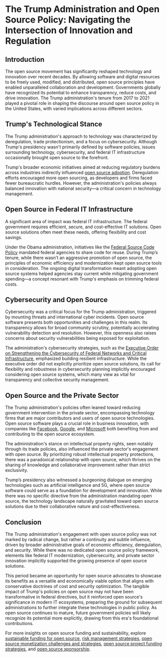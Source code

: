 # The Trump Administration and Open Source Policy: Navigating the Intersection of Innovation and Regulation

## Introduction

The open source movement has significantly reshaped technology and innovation over recent decades. By allowing software and digital resources to be freely used, modified, and distributed, open source principles have enabled unparalleled collaboration and development. Governments globally have recognized its potential to enhance transparency, reduce costs, and drive innovation. The Trump administration's tenure from 2017 to 2021 played a pivotal role in shaping the discourse around open source policy in the United States, with varied implications across different sectors.

## Trump's Technological Stance

The Trump administration's approach to technology was characterized by deregulation, trade protectionism, and a focus on cybersecurity. Although Trump's presidency wasn't primarily defined by software policies, issues surrounding technology, cybersecurity, and federal IT infrastructure occasionally brought open source to the forefront.

Trump's broader economic initiatives aimed at reducing regulatory burdens across industries indirectly influenced [open source adoption](https://www.license-token.com/wiki/open-source-project-adoption). Deregulation efforts encouraged more open sourcing, as developers and firms faced fewer bureaucratic hurdles. However, the administration's policies always balanced innovation with national security—a critical concern in technology management.

## Open Source in Federal IT Infrastructure

A significant area of impact was federal IT infrastructure. The federal government requires efficient, secure, and cost-effective IT solutions. Open source solutions often meet these needs, offering flexibility and cost savings.

Under the Obama administration, initiatives like the [Federal Source Code Policy](https://www.whitehouse.gov/sites/whitehouse.gov/files/omb/memoranda/2016/m_16_21.pdf) mandated federal agencies to share code for reuse. During Trump’s tenure, while there wasn’t an aggressive promotion of open source, the principles of economic efficiency and modernization kept open source tools in consideration. The ongoing digital transformation meant adopting open source systems helped agencies stay current while mitigating government spending—a concept resonant with Trump's emphasis on trimming federal costs.

## Cybersecurity and Open Source

Cybersecurity was a critical focus for the Trump administration, triggered by mounting threats and international cyber incidents. Open source software presents both opportunities and challenges in this realm. Its transparency allows for broad community scrutiny, potentially accelerating vulnerability detection and resolution. However, this openness also raises concerns about security vulnerabilities being exposed for exploitation.

The administration's cybersecurity strategies, such as the [Executive Order on Strengthening the Cybersecurity of Federal Networks and Critical Infrastructure](https://www.whitehouse.gov/presidential-actions/presidential-executive-order-strengthening-cybersecurity-federal-networks-critical-infrastructure/), emphasized building resilient infrastructure. While the executive order did not explicitly prioritize open source solutions, its call for flexibility and robustness in cybersecurity planning implicitly encouraged considering open source systems, which many view as vital for transparency and collective security management.

## Open Source and the Private Sector

The Trump administration's policies often leaned toward reducing government intervention in the private sector, encompassing technology firms that are major contributors and users of open source technologies. Open source software plays a crucial role in business innovation, with companies like [Facebook](https://opensource.fb.com/), [Google](https://opensource.google/), and [Microsoft](https://opensource.microsoft.com/) both benefiting from and contributing to the open source ecosystem.

The administration's stance on intellectual property rights, seen notably through its trade policies, also influenced the private sector's engagement with open source. By prioritizing robust intellectual property protections, there was a paradoxical relationship with open source, which thrives on the sharing of knowledge and collaborative improvement rather than strict exclusivity.

Trump’s presidency also witnessed a burgeoning dialogue on emerging technologies such as artificial intelligence and 5G, where open source software could serve as a foundation for development and innovation. While there was no specific directive from the administration mandating open source, the technology landscape naturally gravitated toward open source solutions due to their collaborative nature and cost-effectiveness.

## Conclusion

The Trump administration's engagement with open source policy was not marked by radical change, but rather a continuity and subtle influence, driven by broader administrative goals of economic efficiency, deregulation, and security. While there was no dedicated open source policy framework, elements like federal IT modernization, cybersecurity, and private sector innovation implicitly supported the growing presence of open source solutions.

This period became an opportunity for open source advocates to showcase its benefits as a versatile and economically viable option that aligns with conservative doctrines of cost and security optimization. The tangible impact of Trump's policies on open source may not have been transformative in federal directives, but it reinforced open source's significance in modern IT ecosystems, preparing the ground for subsequent administrations to further integrate these technologies in public policy. As open source continues to mature, future government policies will likely recognize its potential more explicitly, drawing from this era's foundational contributions.

For more insights on open source funding and sustainability, explore [sustainable funding for open source](https://www.license-token.com/wiki/sustainable-funding-for-open-source), [risk management strategies](https://www.license-token.com/wiki/risk-management-strategies), [open source monetization challenges and strategies](https://www.license-token.com/wiki/open-source-monetization-challenges-and-strategies), [open source project funding strategies](https://www.license-token.com/wiki/open-source-project-funding-strategies), and [open source sponsorship](https://www.license-token.com/wiki/open-source-sponsorship).